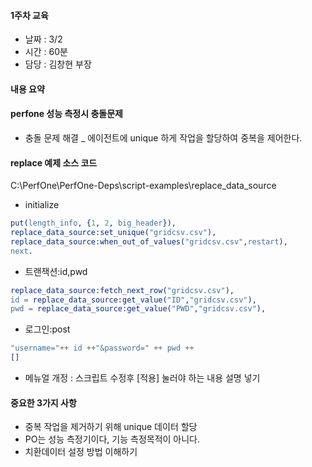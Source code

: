 #### 1주차 교육 
- 날짜 : 3/2
- 시간 : 60분
- 담당 : 김창현 부장

#### 내용 요약 
#### perfone 성능 측정시 충돌문제
- 충돌 문제 해결 _ 에이전트에 unique 하게 작업을 할당하여 중복을 제어한다.

#### replace 예제 소스 코드
C:\PerfOne\PerfOne-Deps\script-examples\replace_data_source
- initialize
```erlang
put(length_info, {1, 2, big_header}),
replace_data_source:set_unique("gridcsv.csv"),
replace_data_source:when_out_of_values("gridcsv.csv",restart),
next.
```
- 트랜잭션:id,pwd
```erlang
replace_data_source:fetch_next_row("gridcsv.csv"),
id = replace_data_source:get_value("ID","gridcsv.csv"),
pwd = replace_data_source:get_value("PWD","gridcsv.csv"),
```

- 로그인:post
```erlang
"username="++ id ++"&password=" ++ pwd ++
[]
```
+ 메뉴얼 개정 : 스크립트 수정후 [적용] 눌러야 하는 내용 설명 넣기



#### 중요한 3가지 사항
- 중복 작업을 제거하기 위해 unique 데이터 할당
- PO는 성능 측정기이다, 기능 측정목적이 아니다.
- 치환데이터 설정 방법 이해하기
